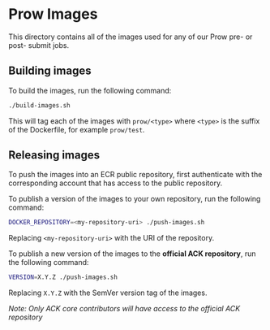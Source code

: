 # Prow Images

This directory contains all of the images used for any of our Prow pre- or post-
submit jobs. 

## Building images

To build the images, run the following command:
```bash
./build-images.sh
```

This will tag each of the images with `prow/<type>` where `<type>` is the suffix
of the Dockerfile, for example `prow/test`.

## Releasing images

To push the images into an ECR public repository, first authenticate with the 
corresponding account that has access to the public repository.

To publish a version of the images to your own repository, run the following
command:

```bash
DOCKER_REPOSITORY=<my-repository-uri> ./push-images.sh
```
Replacing `<my-repository-uri>` with the URI of the repository.

To publish a new version of the images to the **official ACK repository**, run
the following command:

```bash
VERSION=X.Y.Z ./push-images.sh
```
Replacing `X.Y.Z` with the SemVer version tag of the images.

*Note: Only ACK core contributors will have access to the official ACK
repository*